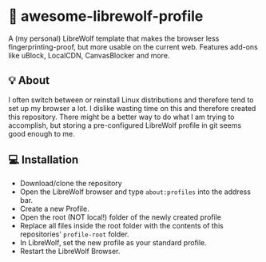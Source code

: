 # 🐺 awesome-librewolf-profile

A (my personal) LibreWolf template that makes the browser less fingerprinting-proof, but more usable on the current web. Features add-ons like uBlock, LocalCDN, CanvasBlocker and more.

## 💡 About

I often switch between or reinstall Linux distributions and therefore tend to set up my browser a lot. I dislike wasting time on this and therefore created this repository. There might be a better way to do what I am trying to accomplish, but storing a pre-configured LibreWolf profile in git seems good enough to me.

## 💻 Installation

* Download/clone the repository
* Open the LibreWolf browser and type `about:profiles` into the address bar.
* Create a new Profile.
* Open the root (NOT local!) folder of the newly created profile
* Replace all files inside the root folder with the contents of this repositories' `profile-root` folder.
* In LibreWolf, set the new profile as your standard profile.
* Restart the LibreWolf Browser.

